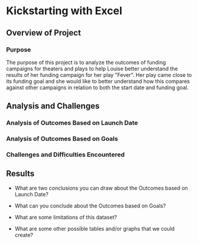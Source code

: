# Kickstarting with Excel

## Overview of Project

### Purpose
The purpose of this project is to analyze the outcomes of funding campaigns for theaters and plays to help Louise better understand the results of her funding campaign for her play "Fever". Her play came close to its funding goal and she would like to better understand how this compares against other campaigns in relation to both the start date and funding goal.  

## Analysis and Challenges

### Analysis of Outcomes Based on Launch Date

### Analysis of Outcomes Based on Goals

### Challenges and Difficulties Encountered

## Results

- What are two conclusions you can draw about the Outcomes based on Launch Date?

- What can you conclude about the Outcomes based on Goals?

- What are some limitations of this dataset?

- What are some other possible tables and/or graphs that we could create?
